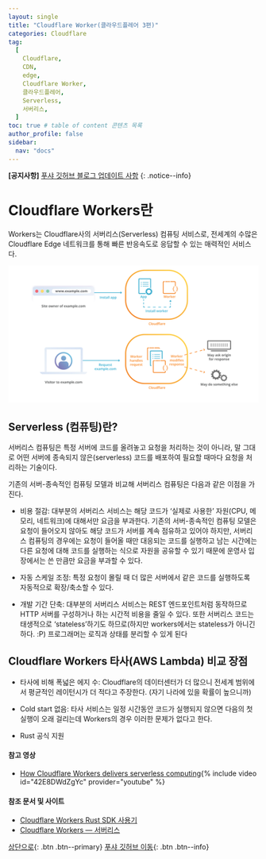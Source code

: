 ```yaml
---
layout: single
title: "Cloudflare Worker(클라우드플레어 3편)"
categories: Cloudflare
tag:
  [
    Cloudflare,
    CDN,
    edge,
    Cloudflare Worker,
    클라우드플레어,
    Serverless,
    서버리스,
  ]
toc: true # table of content 콘텐츠 목록
author_profile: false
sidebar:
  nav: "docs"
---
```


**[공지사항]** [푸샤 깃허브 블로그 업데이트 사항](https://github.com/de24world/de24world.github.io)
{: .notice--info}

# Cloudflare Workers란

Workers는 Cloudflare사의 서버리스(Serverless) 컴퓨팅 서비스로, 전세계의 수많은 Cloudflare Edge 네트워크를 통해 빠른 반응속도로 응답할 수 있는 매력적인 서비스다.

<img src="/assets/images/Cloudflare/cloudflare-workers.png" />

## Serverless (컴퓨팅)란?

서버리스 컴퓨팅은 특정 서버에 코드를 올려놓고 요청을 처리하는 것이 아니라, 말 그대로 어떤 서버에 종속되지 않은(serverless) 코드를 배포하여 필요할 때마다 요청을 처리하는 기술이다.

기존의 서버-종속적인 컴퓨팅 모델과 비교해 서버리스 컴퓨팅은 다음과 같은 이점을 가진다.

- 비용 절감: 대부분의 서버리스 서비스는 해당 코드가 ‘실제로 사용한’ 자원(CPU, 메모리, 네트워크)에 대해서만 요금을 부과한다. 기존의 서버-종속적인 컴퓨팅 모델은 요청이 들어오지 않아도 해당 코드가 서버를 계속 점유하고 있어야 하지만, 서버리스 컴퓨팅의 경우에는 요청이 들어올 때만 대응되는 코드를 실행하고 남는 시간에는 다른 요청에 대해 코드를 실행하는 식으로 자원을 공유할 수 있기 때문에 운영사 입장에서는 쓴 만큼만 요금을 부과할 수 있다.

- 자동 스케일 조정: 특정 요청이 몰릴 때 더 많은 서버에서 같은 코드를 실행하도록 자동적으로 확장/축소할 수 있다.

- 개발 기간 단축: 대부분의 서버리스 서비스는 REST 엔드포인트처럼 동작하므로 HTTP 서버를 구성하거나 하는 시간적 비용을 줄일 수 있다. 또한 서버리스 코드는 태생적으로 ‘stateless’하기도 하므로(하지만 workers에서는 stateless가 아니긴 하다. :P) 프로그래머는 로직과 상태를 분리할 수 있게 된다

## Cloudflare Workers 타사(AWS Lambda) 비교 장점

- 타사에 비해 폭넓은 에지 수: Cloudflare의 데이터센터가 더 많으니 전세계 범위에서 평균적인 레이턴시가 더 적다고 주장한다. (자기 나라에 있을 확률이 높으니까)

- Cold start 없음: 타사 서비스는 일정 시간동안 코드가 실행되지 않으면 다음의 첫 실행이 오래 걸리는데 Workers의 경우 이러한 문제가 없다고 한다.

- Rust 공식 지원

#### 참고 영상

- [How Cloudflare Workers delivers serverless computing](https://youtu.be/42E8DWdZgYc){% include video id="42E8DWdZgYc" provider="youtube" %}

#### 참조 문서 및 사이트

- [Cloudflare Workers Rust SDK 사용기](https://blog.cro.sh/posts/cloudflare-workers-rust/)
- [Cloudflare Workers — 서버리스](https://bbirec.medium.com/cloudflare-workers-%EC%84%9C%EB%B2%84%EB%A6%AC%EC%8A%A4-4de0d9d6aeb2)

[상단으로](#svg-란){: .btn .btn--primary}
[푸샤 깃허브 이동](https://github.com/de24world){: .btn .btn--info}
